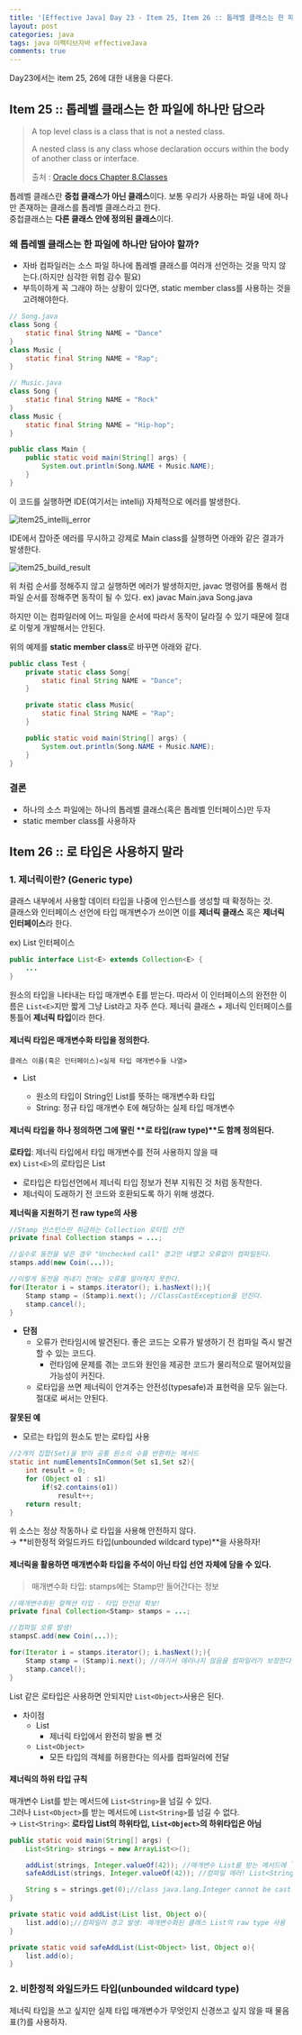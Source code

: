 ```yaml
---
title: '[Effective Java] Day 23 - Item 25, Item 26 :: 톱레벨 클래스는 한 파일에 하나만 담으라, 로 타입은 사용하지 말라'
layout: post
categories: java
tags: java 이펙티브자바 effectiveJava
comments: true
---
```


Day23에서는 item 25, 26에 대한 내용을 다룬다.

## Item 25 :: 톱레벨 클래스는 한 파일에 하나만 담으라
>A top level class is a class that is not a nested class.
>
>A nested class is any class whose declaration occurs within the body of another class or interface.
>
>출처 : [Oracle docs Chapter 8.Classes ](https://docs.oracle.com/javase/specs/jls/se8/html/jls-8.html)

톱레벨 클래스란 **중첩 클래스가 아닌 클래스**이다. 보통 우리가 사용하는 파일 내에 하나만 존재하는 클래스를 톱레벨 클래스라고 한다.  
중첩클래스는 **다른 클래스 안에 정의된 클래스**이다.

### 왜 톱레벨 클래스는 한 파일에 하나만 담아야 할까?
- 자바 컴파일러는 소스 파일 하나에 톱레벨 클래스를 여러개 선언하는 것을 막지 않는다.(하지만 심각한 위험 감수 필요)
- 부득이하게 꼭 그래야 하는 상황이 있다면, static member class를 사용하는 것을 고려해야한다.

```java
// Song.java
class Song {
    static final String NAME = "Dance"
}
class Music {
    static final String NAME = "Rap";
}

// Music.java
class Song {
    static final String NAME = "Rock"
}
class Music {
    static final String NAME = "Hip-hop";
}
```
```java
public class Main {
    public static void main(String[] args) {
        System.out.println(Song.NAME + Music.NAME);
    }
}
```

이 코드를 실행하면 IDE(여기서는 intellij) 자체적으로 에러를 발생한다.

![item25_intellij_error](/assets\img/item25_intellij_error.PNG)

IDE에서 잡아준 에러를 무시하고 강제로 Main class를 실행하면 아래와 같은 결과가 발생한다.

![item25_build_result](/assets\img/item25_build_result.PNG)

위 처럼 순서를 정해주지 않고 실행하면 에러가 발생하지만, javac 명령어를 통해서 컴파일 순서를 정해주면 동작이 될 수 있다. ex) javac Main.java Song.java

하지만 이는 컴파일러에 어느 파일을 순서에 따라서 동작이 달라질 수 있기 때문에 절대로 이렇게 개발해서는 안된다.

위의 예제를 **static member class**로 바꾸면 아래와 같다.

```java
public class Test {
    private static class Song{
        static final String NAME = "Dance";
    }

    private static class Music{
        static final String NAME = "Rap";
    }

    public static void main(String[] args) {
        System.out.println(Song.NAME + Music.NAME);
    }
}
```

### 결론
- 하나의 소스 파일에는 하나의 톱레벨 클래스(혹은 톱레벨 인터페이스)만 두자
- static member class를 사용하자


## Item 26 :: 로 타입은 사용하지 말라
### 1. 제너릭이란? (Generic type)
클래스 내부에서 사용할 데이터 타입을 나중에 인스턴스를 생성할 때 확정하는 것.  
클래스와 인터페이스 선언에 타입 매개변수가 쓰이면 이를 **제너릭 클래스** 혹은 **제너릭 인터페이스**라 한다.
  
ex) List 인터페이스
```java
public interface List<E> extends Collection<E> {
    ...
}    
```
원소의 타입을 나타내는 타입 매개변수 E를 받는다. 따라서 이 인터페이스의 완전한 이름은 `List<E>`지만 짧게 그냥 List라고 자주 쓴다.
제너릭 클래스 + 제너릭 인터페이스를 통틀어 **제너릭 타입**이라 한다.  

#### 제너릭 타입은 **매개변수화 타입**을 정의한다.  
`클래스 이름(혹은 인터페이스)<실제 타입 매개변수들 나열>`
- List<String>
  - 원소의 타입이 String인 List를 뜻하는 매개변수화 타입
  - String: 정규 타입 매개변수 E에 해당하는 실제 타입 매개변수

#### 제너릭 타입을 하나 정의하면 그에 딸린 **로 타입(raw type)**도 함께 정의된다.
**로타입**: 제너릭 타입에서 타입 매개변수를 전혀 사용하지 않을 때  
ex) `List<E>`의 로타입은 List

- 로타입은 타입선언에서 제너릭 타입 정보가 전부 지워진 것 처럼 동작한다.
- 제너릭이 도래하기 전 코드와 호환되도록 하기 위해 생겼다.

**제너릭을 지원하기 전 raw type의 사용**
```java
//Stamp 인스턴스만 취급하는 Collection 로타입 선언
private final Collection stamps = ...;

//실수로 동전을 넣은 경우 "Unchecked call" 경고만 내뱉고 오류없이 컴파일된다.
stamps.add(new Coin(...));

//이렇게 동전을 꺼내기 전에는 오류를 알아채지 못한다.
for(Iterator i = stamps.iterator(); i.hasNext();){
    Stamp stamp = (Stamp)i.next(); //ClassCastException을 던진다.
    stamp.cancel();
}
```
- **단점**
  - 오류가 런타임시에 발견된다. 좋은 코드는 오류가 발생하기 전 컴파일 즉시 발견할 수 있는 코드다.
    - 런타임에 문제를 겪는 코드와 원인을 제공한 코드가 물리적으로 떨어져있을 가능성이 커진다.
  - 로타입을 쓰면 제너릭이 안겨주는 안전성(typesafe)과 표현력을 모두 잃는다. 절대로 써서는 안된다.

**잘못된 예**  
- 모르는 타입의 원소도 받는 로타입 사용  
```java
//2개의 집합(Set)을 받아 공통 원소의 수를 반환하는 메서드
static int numElementsInCommon(Set s1,Set s2){
    int result = 0;
    for (Object o1 : s1)
        if(s2.contains(o1))
            result++;
    return result;
}
```
위 소스는 정상 작동하나 로 타입을 사용해 안전하지 않다.  
→ **비한정적 와일드카드 타입(unbounded wildcard type)**을 사용하자!

#### 제너릭을 활용하면 매개변수화 타입을 주석이 아닌 타입 선언 자체에 담을 수 있다.
> 매개변수화 타입: stamps에는 Stamp만 들어간다는 정보  

```java
//매개변수화된 컬렉션 타입 - 타입 안전성 확보!
private final Collection<Stamp> stamps = ...;

//컴파일 오류 발생!
stampsC.add(new Coin(...));

for(Iterator i = stamps.iterator(); i.hasNext();){
    Stamp stamp = (Stamp)i.next(); //여기서 에러나지 않음을 컴파일러가 보장한다.
    stamp.cancel();
}
```

List 같은 로타입은 사용하면 안되지만 `List<Object>`사용은 된다.  
- 차이점
  - List
    - 제너릭 타입에서 완전히 발을 뺀 것
  - `List<Object>`
    - 모든 타입의 객체를 허용한다는 의사를 컴파일러에 전달

#### 제너릭의 하위 타입 규칙
매개변수 List를 받는 메서드에 `List<String>`을 넘길 수 있다.  
그러나 `List<Object>`를 받는 메서드에 `List<String>`를 넘길 수 없다.   
→ `List<String>`: **로타입 List의 하위타입, `List<Object>`의 하위타입은 아님**
```java
public static void main(String[] args) {
    List<String> strings = new ArrayList<>();

    addList(strings, Integer.valueOf(42)); //매개변수 List를 받는 메서드에 `List<String>`을 넘길 수 있다.
    safeAddList(strings, Integer.valueOf(42)); //컴파일 에러! List<String>은 List<Object>의 하위타입이 아니다.

    String s = strings.get(0);//class java.lang.Integer cannot be cast to class java.lang.String
}

private static void addList(List list, Object o){
    list.add(o);//컴파일러 경고 발생: 매개변수화된 클래스 List의 raw type 사용
}

private static void safeAddList(List<Object> list, Object o){
    list.add(o);
}
```

### 2. 비한정적 와일드카드 타입(unbounded wildcard type)
제너릭 타입을 쓰고 싶지만 실제 타입 매개변수가 무엇인지 신경쓰고 싶지 않을 때 물음표(?)를 사용하자.